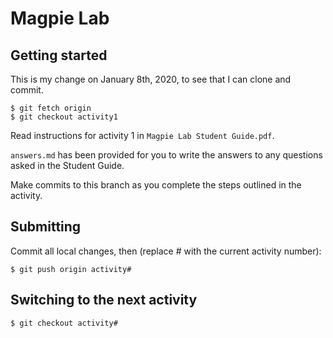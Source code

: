 # Magpie Lab

## Getting started

This is my change on January 8th, 2020, to see that I can clone and commit. 

```
$ git fetch origin
$ git checkout activity1
```

Read instructions for activity 1 in `Magpie Lab Student Guide.pdf`.

`answers.md` has been provided for you to write the answers to any questions asked in the Student Guide.

Make commits to this branch as you complete the steps outlined in the activity.

## Submitting

Commit all local changes, then (replace # with the current activity number):
```
$ git push origin activity#
```

## Switching to the next activity

```
$ git checkout activity#
```